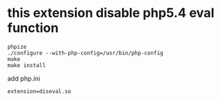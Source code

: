 # this extension disable php5.4 eval function

```shell
phpize
./configure --with-php-config=/usr/bin/php-config
make
make install
```

add php.ini

```shell
extension=diseval.so
```
